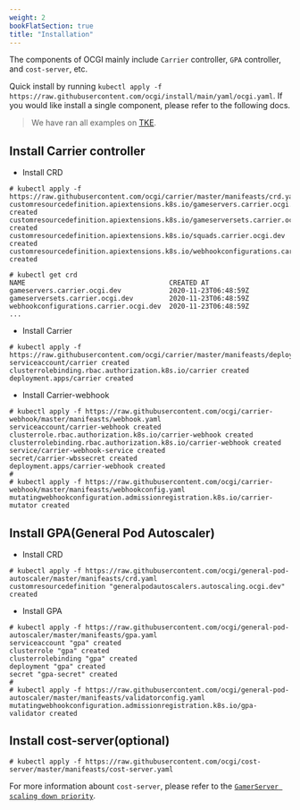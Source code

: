 ```yaml
---
weight: 2
bookFlatSection: true
title: "Installation"
---
```


The components of OCGI mainly include `Carrier` controller, `GPA` controller, and `cost-server`, etc.

Quick install by running `kubectl apply -f https://raw.githubusercontent.com/ocgi/install/main/yaml/ocgi.yaml`.
If you would like install a single component, please refer to the following docs.

> We have ran all examples on [TKE](https://cloud.tencent.com/product/tke).
 
## Install Carrier controller

  * Install CRD

```shell script
# kubectl apply -f https://raw.githubusercontent.com/ocgi/carrier/master/manifeasts/crd.yaml
customresourcedefinition.apiextensions.k8s.io/gameservers.carrier.ocgi.dev created
customresourcedefinition.apiextensions.k8s.io/gameserversets.carrier.ocgi.dev created
customresourcedefinition.apiextensions.k8s.io/squads.carrier.ocgi.dev created
customresourcedefinition.apiextensions.k8s.io/webhookconfigurations.carrier.ocgi.dev created

# kubectl get crd
NAME                                    CREATED AT
gameservers.carrier.ocgi.dev            2020-11-23T06:48:59Z
gameserversets.carrier.ocgi.dev         2020-11-23T06:48:59Z
webhookconfigurations.carrier.ocgi.dev  2020-11-23T06:48:59Z
...
```

  * Install Carrier

```shell script
# kubectl apply -f https://raw.githubusercontent.com/ocgi/carrier/master/manifeasts/deploy.yaml 
serviceaccount/carrier created
clusterrolebinding.rbac.authorization.k8s.io/carrier created
deployment.apps/carrier created
```

  * Install Carrier-webhook

```shell script
# kubectl apply -f https://raw.githubusercontent.com/ocgi/carrier-webhook/master/manifeasts/webhook.yaml
serviceaccount/carrier-webhook created
clusterrole.rbac.authorization.k8s.io/carrier-webhook created
clusterrolebinding.rbac.authorization.k8s.io/carrier-webhook created
service/carrier-webhook-service created
secret/carrier-wbssecret created
deployment.apps/carrier-webhook created
#
# kubectl apply -f https://raw.githubusercontent.com/ocgi/carrier-webhook/master/manifeasts/webhookconfig.yaml 
mutatingwebhookconfiguration.admissionregistration.k8s.io/carrier-mutator created
```

## Install GPA(General Pod Autoscaler)

  * Install CRD

```shell script
# kubectl apply -f https://raw.githubusercontent.com/ocgi/general-pod-autoscaler/master/manifeasts/crd.yaml
customresourcedefinition "generalpodautoscalers.autoscaling.ocgi.dev" created
```

  * Install GPA 

```shell script
# kubectl apply -f https://raw.githubusercontent.com/ocgi/general-pod-autoscaler/master/manifeasts/gpa.yaml
serviceaccount "gpa" created
clusterrole "gpa" created
clusterrolebinding "gpa" created
deployment "gpa" created
secret "gpa-secret" created
#
# kubectl apply -f https://raw.githubusercontent.com/ocgi/general-pod-autoscaler/master/manifeasts/validatorconfig.yaml
mutatingwebhookconfiguration.admissionregistration.k8s.io/gpa-validator created
```

## Install cost-server(optional)

```shell script
# kubectl apply -f https://raw.githubusercontent.com/ocgi/cost-server/master/manifeasts/cost-server.yaml
```

For more information abount `cost-server`,  please refer to the [`GamerServer scaling down priority`](/en/docs/guides/squad-scaledown-priority).
